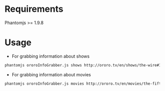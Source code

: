 Requirements
============
Phantomjs >= 1.9.8

Usage
=====

* For grabbing information about shows
```bash
phantomjs ororoInfoGrabber.js shows http://ororo.tv/en/shows/the-wire#1 > result_shows.json
```

* For grabbing information about movies
```bash
phantomjs ororoInfoGrabber.js movies http://ororo.tv/en/movies/the-fifth-element > result_movie.json
```